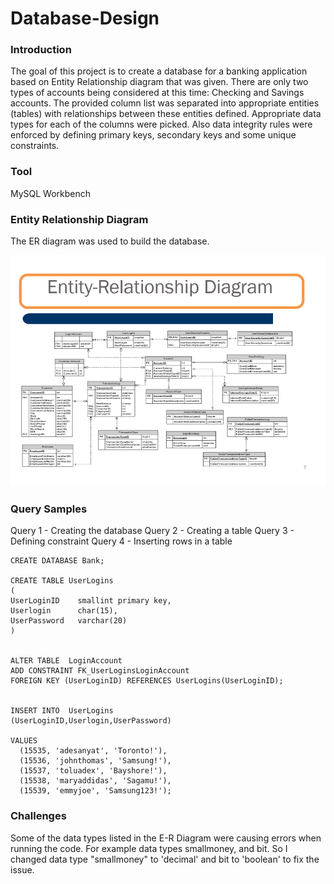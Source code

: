 # Database-Design

### Introduction
The goal of this project is to create a database for a banking application based on Entity Relationship diagram that was given.
There are only two types of accounts being considered at this time: Checking and Savings accounts. The provided column list was separated into appropriate entities (tables) with relationships between these entities defined. 
Appropriate data types for each of the columns were picked. Also data integrity rules were enforced by defining primary keys, secondary keys and some unique constraints.

### Tool

MySQL Workbench

### Entity Relationship Diagram
The ER diagram was used to build the database.

![alt text](Entity_Relationship_Diagram.PNG)

### Query Samples
Query 1 - Creating the database
Query 2 - Creating a table
Query 3 - Defining constraint
Query 4 - Inserting rows in a table

```
CREATE DATABASE Bank; 

CREATE TABLE UserLogins
(
UserLoginID    smallint primary key,
Userlogin      char(15),
UserPassword   varchar(20)
)


ALTER TABLE  LoginAccount
ADD CONSTRAINT FK_UserLoginsLoginAccount
FOREIGN KEY (UserLoginID) REFERENCES UserLogins(UserLoginID);


INSERT INTO  UserLogins
(UserLoginID,Userlogin,UserPassword)

VALUES  
  (15535, 'adesanyat', 'Toronto!'), 
  (15536, 'johnthomas', 'Samsung!'), 
  (15537, 'toluadex', 'Bayshore!'), 
  (15538, 'maryaddidas', 'Sagamu!'), 
  (15539, 'emmyjoe', 'Samsung123!'); 
```


### Challenges

Some of the data types listed in the E-R Diagram were causing errors when running the code. For example data types smallmoney, and bit.
So I changed data type "smallmoney" to 'decimal' and bit to 'boolean' to fix the issue.
